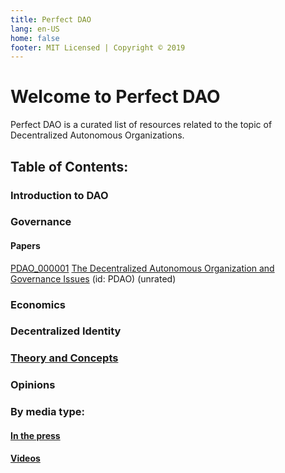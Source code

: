 ```yaml
---
title: Perfect DAO
lang: en-US
home: false
footer: MIT Licensed | Copyright © 2019 
---
```


# Welcome to Perfect DAO

Perfect DAO is a curated list of resources related to the topic of Decentralized Autonomous Organizations.


## Table of Contents:

### Introduction to DAO

### Governance

#### Papers

[PDAO_000001](references.md#PDAO_000001) [The Decentralized Autonomous Organization and Governance Issues](https://papers.ssrn.com/sol3/papers.cfm?abstract_id=3082055) (id: PDAO) (unrated)

### Economics

### Decentralized Identity

### [Theory and Concepts](theory/theory.md)

### Opinions


### By media type:

#### [In the press](press/press.md)

#### [Videos](videos/videos.md)

